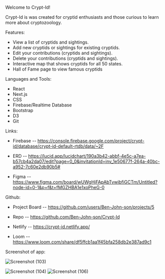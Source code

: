 Welcome to Crypt-Id!

Crypt-Id is was created for cryptid enthusiasts and those curious to learn more about cryptozoology.

Features:
- View a list of cryptids and sightings.
- Add new cryptids or sightings for existing cryptids.
- Edit your contributions (cryptids and sightings).
- Delete your contributions (cryptids and sightings).
- Interactive map that shows cryptids for all 50 states.
- Hall of Fame page to view famous cryptids

Languages and Tools:
- React
- Next.js
- CSS
- Firebase/Realtime Database
- Bootstrap
- D3
- Git


Links:
- Firebase -- https://console.firebase.google.com/project/crypt-id/database/crypt-id-default-rtdb/data/~2F

- ERD -- https://lucid.app/lucidchart/190a3b42-abbf-4e5c-a7ea-b57cb4a2da07/edit?page=0_0&invitationId=inv_1e50677f-264a-40bc-a952-7c60e2db90b5#

- Figma -- https://www.figma.com/board/wUWgHjFApAbTvwibfiGCTm/Untitled?node-id=0-1&p=f&t=fMGZHBA1e1xoPheG-0


Github:
- Project Board -- https://github.com/users/Ben-John-son/projects/5

- Repo -- https://github.com/Ben-John-son/Crypt-Id

- Netlify -- https://crypt-id.netlify.app/

- Loom -- https://www.loom.com/share/df5ffcb1aa1f45bfa258db2e387ad9c1

Screenshot of app:


![Screenshot (103)](https://github.com/user-attachments/assets/eef52afb-01ec-4b69-9776-8f5c91eacd61)

![Screenshot (104)](https://github.com/user-attachments/assets/7906cd3d-afb3-4b56-9207-7373ac988c2c)
![Screenshot (106)](https://github.com/user-attachments/assets/199687d6-6cc1-4219-9d56-5c41b1128335)
